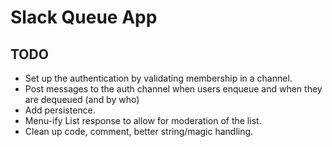 # Slack Queue App

## TODO

* Set up the authentication by validating membership in a channel.
* Post messages to the auth channel when users enqueue and when they are
  dequeued (and by who)
* Add persistence.
* Menu-ify List response to allow for moderation of the list.
* Clean up code, comment, better string/magic handling.
